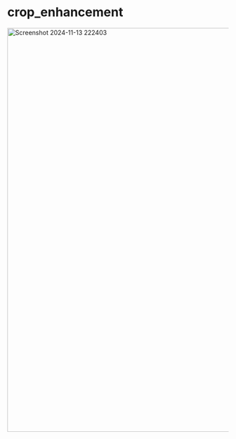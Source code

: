 # crop_enhancement
<img width="1878" height="920" alt="Screenshot 2024-11-13 222403" src="https://github.com/user-attachments/assets/4003e45e-e6a6-4dcf-abd4-47d2a80de78d" />


